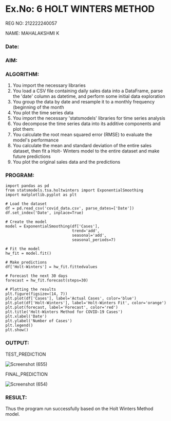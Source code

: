 # Ex.No: 6               HOLT WINTERS METHOD

REG NO: 212222240057

NAME: MAHALAKSHMI K

### Date: 

### AIM:

### ALGORITHM:

1. You import the necessary libraries
2. You load a CSV file containing daily sales data into a DataFrame, parse the 'date' column as
datetime, and perform some initial data exploration
3. You group the data by date and resample it to a monthly frequency (beginning of the month
4. You plot the time series data
5. You import the necessary 'statsmodels' libraries for time series analysis
6. You decompose the time series data into its additive components and plot them:
7. You calculate the root mean squared error (RMSE) to evaluate the model's performance
8. You calculate the mean and standard deviation of the entire sales dataset, then fit a Holt-
Winters model to the entire dataset and make future predictions
9. You plot the original sales data and the predictions

### PROGRAM:
```
import pandas as pd
from statsmodels.tsa.holtwinters import ExponentialSmoothing
import matplotlib.pyplot as plt

# Load the dataset
df = pd.read_csv('covid_data.csv', parse_dates=['Date'])
df.set_index('Date', inplace=True)

# Create the model
model = ExponentialSmoothing(df['Cases'], 
                             trend='add', 
                             seasonal='add', 
                             seasonal_periods=7)

# Fit the model
hw_fit = model.fit()

# Make predictions
df['Holt-Winters'] = hw_fit.fittedvalues

# Forecast the next 30 days
forecast = hw_fit.forecast(steps=30)

# Plotting the results
plt.figure(figsize=(14, 7))
plt.plot(df['Cases'], label='Actual Cases', color='blue')
plt.plot(df['Holt-Winters'], label='Holt-Winters Fit', color='orange')
plt.plot(forecast, label='Forecast', color='red')
plt.title('Holt-Winters Method for COVID-19 Cases')
plt.xlabel('Date')
plt.ylabel('Number of Cases')
plt.legend()
plt.show()
```

### OUTPUT:


TEST_PREDICTION

![Screenshot (655)](https://github.com/user-attachments/assets/0893d578-5a9b-41cb-a7ea-05c1a0084935)


FINAL_PREDICTION

![Screenshot (654)](https://github.com/user-attachments/assets/8208a786-3cc7-4507-9523-89c85183be02)

### RESULT:
Thus the program run successfully based on the Holt Winters Method model.
